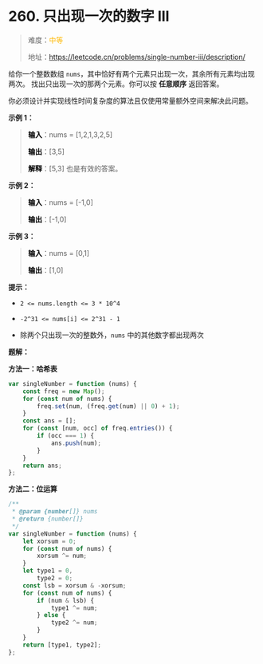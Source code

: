 # 260. 只出现一次的数字 III

> 难度：<span style="color: #ffb800; font-weight: 500">中等</span>
>
> 地址：https://leetcode.cn/problems/single-number-iii/description/

给你一个整数数组 `nums`，其中恰好有两个元素只出现一次，其余所有元素均出现两次。 找出只出现一次的那两个元素。你可以按 **任意顺序** 返回答案。

你必须设计并实现线性时间复杂度的算法且仅使用常量额外空间来解决此问题。

**示例 1：**

> **<font color=#000>输入</font>**：nums = [1,2,1,3,2,5]
>
> **<font color=#000>输出</font>**：[3,5]
>
> **<font color=#000>解释</font>**：[5,3] 也是有效的答案。

**示例 2：**

> **<font color=#000>输入</font>**：nums = [-1,0]
>
> **<font color=#000>输出</font>**：[-1,0]

**示例 3：**

> **<font color=#000>输入</font>**：nums = [0,1]
>
> **<font color=#000>输出</font>**：[1,0]

**提示：**

-   `2 <= nums.length <= 3 * 10^4`

-   `-2^31 <= nums[i] <= 2^31 - 1`

-   除两个只出现一次的整数外，`nums` 中的其他数字都出现两次

**题解：**

**方法一：哈希表**

```js
var singleNumber = function (nums) {
    const freq = new Map();
    for (const num of nums) {
        freq.set(num, (freq.get(num) || 0) + 1);
    }
    const ans = [];
    for (const [num, occ] of freq.entries()) {
        if (occ === 1) {
            ans.push(num);
        }
    }
    return ans;
};
```

**方法二：位运算**

```js
/**
 * @param {number[]} nums
 * @return {number[]}
 */
var singleNumber = function (nums) {
    let xorsum = 0;
    for (const num of nums) {
        xorsum ^= num;
    }
    let type1 = 0,
        type2 = 0;
    const lsb = xorsum & -xorsum;
    for (const num of nums) {
        if (num & lsb) {
            type1 ^= num;
        } else {
            type2 ^= num;
        }
    }
    return [type1, type2];
};
```
